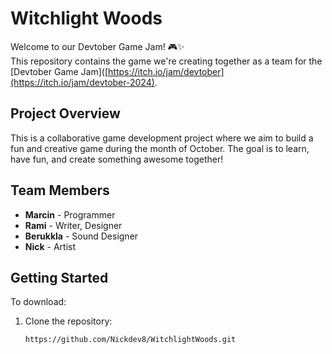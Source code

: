 # Witchlight Woods

Welcome to our Devtober Game Jam! 🎮✨  
This repository contains the game we're creating together as a team for the [Devtober Game Jam]([https://itch.io/jam/devtober](https://itch.io/jam/devtober-2024).

## Project Overview

This is a collaborative game development project where we aim to build a fun and creative game during the month of October. The goal is to learn, have fun, and create something awesome together!

## Team Members

- **Marcin** - Programmer
- **Rami** - Writer, Designer
- **Berukkla** - Sound Designer
- **Nick** - Artist

## Getting Started

To download:

1. Clone the repository:  
   ```bash
   https://github.com/Nickdev8/WitchlightWoods.git
